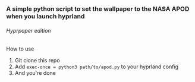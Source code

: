 ### A simple python script to set the wallpaper to the NASA APOD when you launch hyprland
###### Hyprpaper edition

How to use
1. Git clone this repo
2. Add `exec-once = python3 path/to/apod.py` to your hyprland config
3. And you're done

